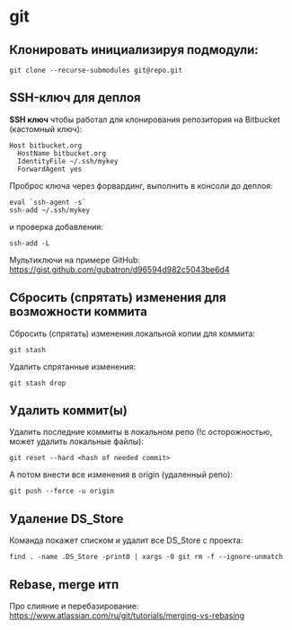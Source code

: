 # git

## Клонировать инициализируя подмодули:
```
git clone --recurse-submodules git@repo.git
```

## SSH-ключ для деплоя

**SSH ключ** чтобы работал для клонирования репозитория на Bitbucket (кастомный ключ):
```
Host bitbucket.org
  HostName bitbucket.org
  IdentityFile ~/.ssh/mykey
  ForwardAgent yes
```

Проброс ключа через форвардинг, выполнить в консоли до деплоя:
```
eval `ssh-agent -s`
ssh-add ~/.ssh/mykey
```
и проверка добавления:
```
ssh-add -L
```

Мультиключи на примере GitHub: https://gist.github.com/gubatron/d96594d982c5043be6d4


## Сбросить (спрятать) изменения для возможности коммита

Сбросить (спрятать) изменения локальной копии для коммита:
```
git stash
```

Удалить спрятанные изменения:
```
git stash drop
```

## Удалить коммит(ы)

Удалить последние коммиты в локальном репо (!с осторожностью, может удалить локальные файлы):
```
git reset --hard <hash of needed commit>
```

А потом внести все изменения в origin (удаленный репо):
```
git push --force -u origin
```

## Удаление DS_Store

Команда покажет списком и удалит все DS_Store с проекта:
```
find . -name .DS_Store -print0 | xargs -0 git rm -f --ignore-unmatch
```

## Rebase, merge итп

Про слияние и перебазирование:
https://www.atlassian.com/ru/git/tutorials/merging-vs-rebasing